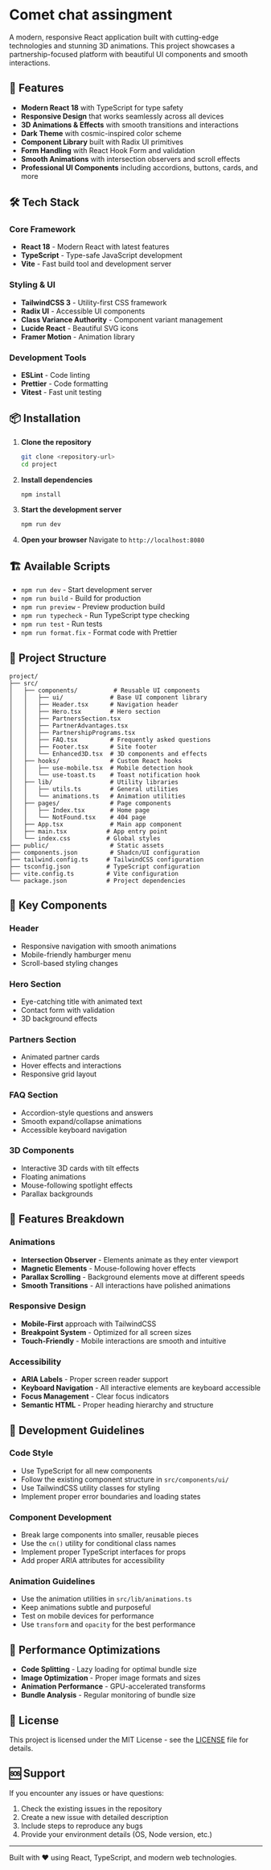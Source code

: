 # Comet chat assingment

A modern, responsive React application built with cutting-edge technologies and stunning 3D animations. This project showcases a partnership-focused platform with beautiful UI components and smooth interactions.

## 🚀 Features

- **Modern React 18** with TypeScript for type safety
- **Responsive Design** that works seamlessly across all devices
- **3D Animations & Effects** with smooth transitions and interactions
- **Dark Theme** with cosmic-inspired color scheme
- **Component Library** built with Radix UI primitives
- **Form Handling** with React Hook Form and validation
- **Smooth Animations** with intersection observers and scroll effects
- **Professional UI Components** including accordions, buttons, cards, and more

## 🛠️ Tech Stack

### Core Framework

- **React 18** - Modern React with latest features
- **TypeScript** - Type-safe JavaScript development
- **Vite** - Fast build tool and development server

### Styling & UI

- **TailwindCSS 3** - Utility-first CSS framework
- **Radix UI** - Accessible UI components
- **Class Variance Authority** - Component variant management
- **Lucide React** - Beautiful SVG icons
- **Framer Motion** - Animation library


### Development Tools

- **ESLint** - Code linting
- **Prettier** - Code formatting
- **Vitest** - Fast unit testing

## 📦 Installation

1. **Clone the repository**

   ```bash
   git clone <repository-url>
   cd project
   ```

2. **Install dependencies**

   ```bash
   npm install
   ```

3. **Start the development server**

   ```bash
   npm run dev
   ```

4. **Open your browser**
   Navigate to `http://localhost:8080`

## 🏗️ Available Scripts

- `npm run dev` - Start development server
- `npm run build` - Build for production
- `npm run preview` - Preview production build
- `npm run typecheck` - Run TypeScript type checking
- `npm run test` - Run tests
- `npm run format.fix` - Format code with Prettier

## 📁 Project Structure

```
project/
├── src/
│   ├── components/          # Reusable UI components
│   │   ├── ui/             # Base UI component library
│   │   ├── Header.tsx      # Navigation header
│   │   ├── Hero.tsx        # Hero section
│   │   ├── PartnersSection.tsx
│   │   ├── PartnerAdvantages.tsx
│   │   ├── PartnershipPrograms.tsx
│   │   ├── FAQ.tsx         # Frequently asked questions
│   │   ├── Footer.tsx      # Site footer
│   │   └── Enhanced3D.tsx  # 3D components and effects
│   ├── hooks/              # Custom React hooks
│   │   ├── use-mobile.tsx  # Mobile detection hook
│   │   └── use-toast.ts    # Toast notification hook
│   ├── lib/                # Utility libraries
│   │   ├── utils.ts        # General utilities
│   │   └── animations.ts   # Animation utilities
│   ├── pages/              # Page components
│   │   ├── Index.tsx       # Home page
│   │   └── NotFound.tsx    # 404 page
│   ├── App.tsx             # Main app component
│   ├── main.tsx           # App entry point
│   └── index.css          # Global styles
├── public/                 # Static assets
├── components.json         # Shadcn/UI configuration
├── tailwind.config.ts     # TailwindCSS configuration
├── tsconfig.json          # TypeScript configuration
├── vite.config.ts         # Vite configuration
└── package.json           # Project dependencies
```

## 🎨 Key Components

### Header

- Responsive navigation with smooth animations
- Mobile-friendly hamburger menu
- Scroll-based styling changes

### Hero Section

- Eye-catching title with animated text
- Contact form with validation
- 3D background effects

### Partners Section

- Animated partner cards
- Hover effects and interactions
- Responsive grid layout

### FAQ Section

- Accordion-style questions and answers
- Smooth expand/collapse animations
- Accessible keyboard navigation

### 3D Components

- Interactive 3D cards with tilt effects
- Floating animations
- Mouse-following spotlight effects
- Parallax backgrounds

## 🎯 Features Breakdown

### Animations

- **Intersection Observer** - Elements animate as they enter viewport
- **Magnetic Elements** - Mouse-following hover effects
- **Parallax Scrolling** - Background elements move at different speeds
- **Smooth Transitions** - All interactions have polished animations

### Responsive Design

- **Mobile-First** approach with TailwindCSS
- **Breakpoint System** - Optimized for all screen sizes
- **Touch-Friendly** - Mobile interactions are smooth and intuitive

### Accessibility

- **ARIA Labels** - Proper screen reader support
- **Keyboard Navigation** - All interactive elements are keyboard accessible
- **Focus Management** - Clear focus indicators
- **Semantic HTML** - Proper heading hierarchy and structure

## 🔧 Development Guidelines

### Code Style

- Use TypeScript for all new components
- Follow the existing component structure in `src/components/ui/`
- Use TailwindCSS utility classes for styling
- Implement proper error boundaries and loading states

### Component Development

- Break large components into smaller, reusable pieces
- Use the `cn()` utility for conditional class names
- Implement proper TypeScript interfaces for props
- Add proper ARIA attributes for accessibility

### Animation Guidelines

- Use the animation utilities in `src/lib/animations.ts`
- Keep animations subtle and purposeful
- Test on mobile devices for performance
- Use `transform` and `opacity` for the best performance

## 🌟 Performance Optimizations

- **Code Splitting** - Lazy loading for optimal bundle size
- **Image Optimization** - Proper image formats and sizes
- **Animation Performance** - GPU-accelerated transforms
- **Bundle Analysis** - Regular monitoring of bundle size


## 📄 License

This project is licensed under the MIT License - see the [LICENSE](LICENSE) file for details.

## 🆘 Support

If you encounter any issues or have questions:

1. Check the existing issues in the repository
2. Create a new issue with detailed description
3. Include steps to reproduce any bugs
4. Provide your environment details (OS, Node version, etc.)

---

Built with ❤️ using React, TypeScript, and modern web technologies.
